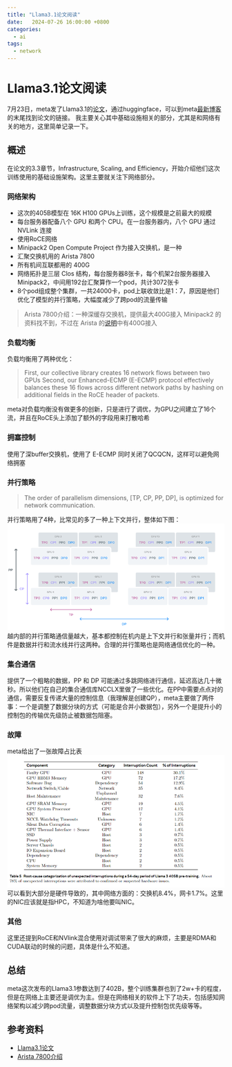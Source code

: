 ```yaml
---
title: "Llama3.1论文阅读"
date:   2024-07-26 16:00:00 +0800
categories:
  - ai
tags:
  - network
---
```

# Llama3.1论文阅读
7月23日，meta发了Llama3.1的[论文](#参考资料)，通过huggingface，可以到meta[最新博客](https://ai.meta.com/blog/meta-llama-3-1/)的末尾找到论文的链接。
我主要关心其中基础设施相关的部分，尤其是和网络有关的地方，这里简单记录一下。

## 概述
在论文的3.3章节，Infrastructure, Scaling, and Efficiency，开始介绍他们这次训练使用的基础设施架构。这里主要就关注下网络部分。
### 网络架构
* 这次的405B模型在 16K H100 GPUs上训练，这个规模是之前最大的规模
* 每台服务器配备八个 GPU 和两个 CPU。在一台服务器内，八个 GPU 通过 NVLink 连接
* 使用RoCE网络
* Minipack2 Open Compute Project 作为接入交换机，是一种
* 汇聚交换机用的 Arista 7800
* 所有机间互联都用的 400G
* 网络拓扑是三层 Clos 结构，每台服务器8张卡，每个机架2台服务器接入Minipack2，中间用192台汇聚算作一个pod，共计3072张卡
* 8个pod组成整个集群，一共24000卡，pod上联收敛比是1：7，原因是他们优化了模型的并行策略，大幅度减少了跨pod的流量传输

> Arista 7800介绍：一种深缓存交换机，提供最大400G接入
> Minipack2 的资料找不到，不过在 Arista 的[说明](https://www.arista.com/en/company/news/press-release/13400-pr-20211109)中有400G接入

### 负载均衡
负载均衡用了两种优化：
>  First, our collective library creates 16 network flows between two GPUs
> Second, our Enhanced-ECMP (E-ECMP) protocol effectively balances these 16 flows across different network paths by hashing on additional fields in the RoCE header of packets.

meta对负载均衡没有做更多的创新，只是进行了调优，为GPU之间建立了16个流，并且在RoCE头上添加了额外的字段用来打散哈希

### 拥塞控制
使用了深buffer交换机，使用了 E-ECMP 同时关闭了QCQCN，这样可以避免网络拥塞

### 并行策略
> The order of parallelism dimensions, [TP, CP, PP, DP], is optimized for network communication.

并行策略用了4种，比常见的多了一种上下文并行，整体如下图：
![并行策略](/assets/20240726-1/并行策略.png)
越内部的并行策略通信量越大，基本都控制在机内是上下文并行和张量并行；而机件是数据并行和流水线并行这两种。合理的并行策略也是网络通信优化的一种。

### 集合通信
提供了一个粗略的数据，PP 和 DP 可能通过多跳网络进行通信，延迟高达几十微秒。所以他们在自己的集合通信库NCCLX里做了一些优化。在PP中需要点点对的通信，需要反复传递大量的控制信息（我理解是创建QP），meta主要做了两件事：一个是调整了数据分块的方式（可能是合并小数据包），另外一个是提升小的控制包的传输优先级防止被数据包阻塞。

### 故障
meta给出了一张故障占比表
![故障占比表](/assets/20240726-1/故障占比表.png)
可以看到大部分是硬件导致的，其中网络方面的：交换机8.4%，网卡1.7%。这里的NIC应该就是指HPC，不知道为啥他要叫NIC。

### 其他
这里还提到RoCE和NVlink混合使用对调试带来了很大的麻烦，主要是RDMA和CUDA联动的时候的问题，具体是什么不知道。

## 总结
meta这次发布的Llama3.1参数达到了402B，整个训练集群也到了2w+卡的程度，但是在网络上主要还是调优为主。但是在网络相关的软件上下了功夫，包括感知网络架构以减少跨pod流量，调整数据分块方式以及提升控制包优先级等等。

## 参考资料
* [Llama3.1论文](https://ai.meta.com/research/publications/the-llama-3-herd-of-models/)
* [Arista 7800介绍](https://www.arista.com/en/products/7800r3-series/specifications)